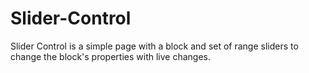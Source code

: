 # Slider-Control

Slider Control is a simple page with a block and set of range sliders to change the block's properties with live changes.